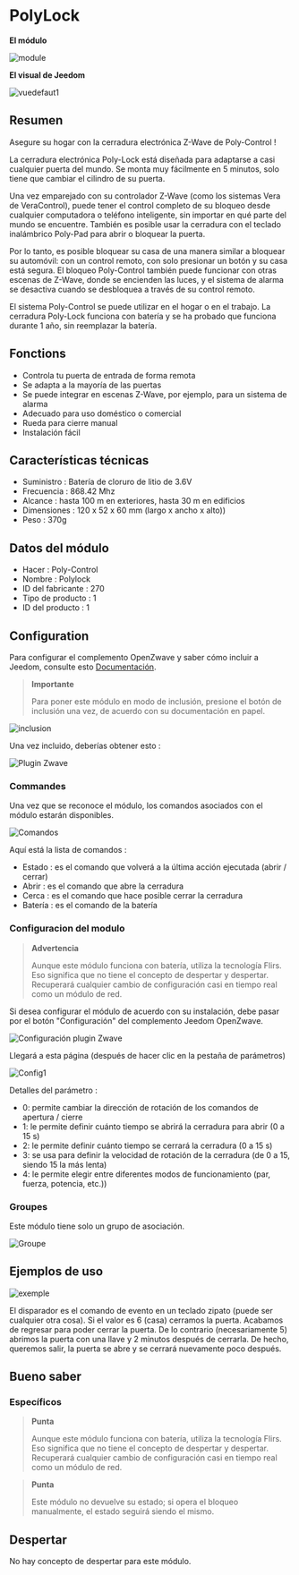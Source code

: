 # PolyLock

**El módulo**

![module](images/polycontrol.polylock/module.jpg)

**El visual de Jeedom**

![vuedefaut1](images/polycontrol.polylock/vuedefaut1.jpg)

## Resumen

Asegure su hogar con la cerradura electrónica Z-Wave de Poly-Control !

La cerradura electrónica Poly-Lock está diseñada para adaptarse a casi cualquier puerta del mundo. Se monta muy fácilmente en 5 minutos, solo tiene que cambiar el cilindro de su puerta.

Una vez emparejado con su controlador Z-Wave (como los sistemas Vera de VeraControl), puede tener el control completo de su bloqueo desde cualquier computadora o teléfono inteligente, sin importar en qué parte del mundo se encuentre. También es posible usar la cerradura con el teclado inalámbrico Poly-Pad para abrir o bloquear la puerta.

Por lo tanto, es posible bloquear su casa de una manera similar a bloquear su automóvil: con un control remoto, con solo presionar un botón y su casa está segura. El bloqueo Poly-Control también puede funcionar con otras escenas de Z-Wave, donde se encienden las luces, y el sistema de alarma se desactiva cuando se desbloquea a través de su control remoto.

El sistema Poly-Control se puede utilizar en el hogar o en el trabajo. La cerradura Poly-Lock funciona con batería y se ha probado que funciona durante 1 año, sin reemplazar la batería.

## Fonctions

-   Controla tu puerta de entrada de forma remota
-   Se adapta a la mayoría de las puertas
-   Se puede integrar en escenas Z-Wave, por ejemplo, para un sistema de alarma
-   Adecuado para uso doméstico o comercial
-   Rueda para cierre manual
-   Instalación fácil

## Características técnicas

-   Suministro : Batería de cloruro de litio de 3.6V
-   Frecuencia : 868.42 Mhz
-   Alcance : hasta 100 m en exteriores, hasta 30 m en edificios
-   Dimensiones : 120 x 52 x 60 mm (largo x ancho x alto))
-   Peso : 370g

## Datos del módulo

-   Hacer : Poly-Control
-   Nombre : Polylock
-   ID del fabricante : 270
-   Tipo de producto : 1
-   ID del producto : 1

## Configuration

Para configurar el complemento OpenZwave y saber cómo incluir a Jeedom, consulte esto [Documentación](https://doc.jeedom.com/es_ES/plugins/automation%20protocol/openzwave/).

> **Importante**
>
> Para poner este módulo en modo de inclusión, presione el botón de inclusión una vez, de acuerdo con su documentación en papel.

![inclusion](images/polycontrol.polylock/inclusion.jpg)

Una vez incluido, deberías obtener esto :

![Plugin Zwave](images/polycontrol.polylock/information.jpg)

### Commandes

Una vez que se reconoce el módulo, los comandos asociados con el módulo estarán disponibles.

![Comandos](images/polycontrol.polylock/commandes.jpg)

Aquí está la lista de comandos :

-   Estado : es el comando que volverá a la última acción ejecutada (abrir / cerrar)
-   Abrir : es el comando que abre la cerradura
-   Cerca : es el comando que hace posible cerrar la cerradura
-   Batería : es el comando de la batería

### Configuracion del modulo

> **Advertencia**
>
> Aunque este módulo funciona con batería, utiliza la tecnología Flirs. Eso significa que no tiene el concepto de despertar y despertar. Recuperará cualquier cambio de configuración casi en tiempo real como un módulo de red.

Si desea configurar el módulo de acuerdo con su instalación, debe pasar por el botón "Configuración" del complemento Jeedom OpenZwave.

![Configuración plugin Zwave](images/plugin/bouton_configuration.jpg)

Llegará a esta página (después de hacer clic en la pestaña de parámetros)

![Config1](images/polycontrol.polylock/config1.jpg)

Detalles del parámetro :

-   0: permite cambiar la dirección de rotación de los comandos de apertura / cierre
-   1: le permite definir cuánto tiempo se abrirá la cerradura para abrir (0 a 15 s)
-   2: le permite definir cuánto tiempo se cerrará la cerradura (0 a 15 s)
-   3: se usa para definir la velocidad de rotación de la cerradura (de 0 a 15, siendo 15 la más lenta)
-   4: le permite elegir entre diferentes modos de funcionamiento (par, fuerza, potencia, etc.))

### Groupes

Este módulo tiene solo un grupo de asociación.

![Groupe](images/polycontrol.polylock/groupe.jpg)

## Ejemplos de uso

![exemple](images/polycontrol.polylock/exemple.jpg)

El disparador es el comando de evento en un teclado zipato (puede ser cualquier otra cosa). Si el valor es 6 (casa) cerramos la puerta. Acabamos de regresar para poder cerrar la puerta. De lo contrario (necesariamente 5) abrimos la puerta con una llave y 2 minutos después de cerrarla. De hecho, queremos salir, la puerta se abre y se cerrará nuevamente poco después.

## Bueno saber

### Específicos

> **Punta**
>
> Aunque este módulo funciona con batería, utiliza la tecnología Flirs. Eso significa que no tiene el concepto de despertar y despertar. Recuperará cualquier cambio de configuración casi en tiempo real como un módulo de red.

> **Punta**
>
> Este módulo no devuelve su estado; si opera el bloqueo manualmente, el estado seguirá siendo el mismo.

## Despertar

No hay concepto de despertar para este módulo.
